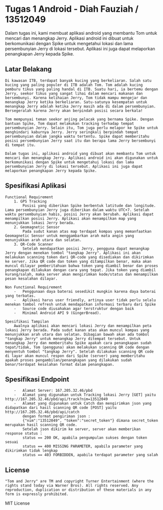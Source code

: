 # Tugas 1 Android - Diah Fauziah / 13512049

Dalam tugas ini, kami membuat aplikasi android yang membantu Tom untuk mencari dan menangkap Jerry. Aplikasi android ini dibuat untuk berkomunikasi dengan Spike untuk mengetahui lokasi dan lama persembunyian Jerry di lokasi tersebut. Aplikasi ini juga dapat melaporkan penangkapan Jerry kepada Spike.

## Latar Belakang
	Di kawasan ITB, terdapat banyak kucing yang berkeliaran. Salah satu kucing yang paling populer di ITB adalah Tom. Tom adalah kucing pemburu tikus yang paling handal di ITB. Suatu hari, ia bertemu dengan Jerry, seekor tikus yang sangat lihai dalam mencari makanan dan bersembunyi. Karena kelihaian Jerry, Tom tidak mampu mengejar dan menangkap Jerry ketika berkeliaran. Satu-satunya kesempatan untuk menangkap Jerry adalah ketika Jerry masih ada di dalam persembunyian. 	Bersegeralah karena Jerry akan berpindah posisi secara berkala!
	
	Tom mempunyai teman seekor anjing pelacak yang bernama Spike. Dengan bantuan Spike, Tom dapat melakukan tracking terhadap tempat persembunyian Jerry. Selain itu, Tom juga perlu melapor ke Spike untuk menghindari kaburnya Jerry. Jerry seringkali berpindah tempat persembunyian dalam jangka waktu tertentu. Spike dapat memberitahu posisi persembunyian Jerry saat itu dan berapa lama Jerry bersembunyi di tempat itu.
	
	Dalam tugas ini, aplikasi android yang dibuat akan membantu Tom untuk mencari dan menangkap Jerry. Aplikasi android ini akan digunakan untuk berkomunikasi dengan Spike untuk mengetahui lokasi dan lama persembunyian Jerry di lokasi tersebut. Aplikasi ini juga dapat melaporkan penangkapan Jerry kepada Spike.


## Spesifikasi Aplikasi
	Functional Requirement
		1. GPS Tracking
			Posisi yang diberikan Spike berbentuk latitude dan longitude. Lama persembunyian Jerry juga diberikan dalam waktu UTC+7. Setelah waktu persembunyian habis, posisi Jerry akan berubah. Aplikasi dapat menampilkan posisi Jerry. Aplikasi akan menampilkan map yang menunjukkan lokasi Jerry berada.
		2. Geomagnetic Sensor
			Pada sudut kanan atas map terdapat kompas yang memanfaatkan Geomagnetic Sensor untuk menggambarkan arah mata angin yang menunjukkan arah utara dan selatan.
		3. QR-Code Scanner
			Setelah mendapatkan posisi Jerry, pengguna dapat menangkap Jerry dengan menekan tombol "tangkap Jerry". Aplikasi ini akan melakukan scanning token dari QR-code yang disediakan dan dikirimkan ke server. Jika QR code dan token yang ditampilkan benar, maka akan muncul dilayar pemberitahuan bahwa token yang diambil benar dan proses penangkapan dilakukan dengan cara yang tepat. Jika token yang diambil kurang/salah, maka server akan mengirimkan kode/status dan menampilkan pesan kesalahan dilayar.

	Non Functional Requirement
		- 	Penggunaan daya baterai sesedikit mungkin karena daya baterai yang terbatas. 
		- 	Aplikasi harus user friendly, artinya user tidak perlu selalu menekan tombol refresh untuk mendapatkan informasi terbaru dari Spike
		- 	Source code diusahakan agar terstruktur dengan baik
		- 	Minimal Android API 9 (GingerBread).
	
	Spesifikasi Tampilan
		Awalnya aplikasi akan mencari lokasi Jerry dan menampilkan peta lokasi Jerry berada. Pada sudut kanan atas akan muncul kompas yang menunjukkan arah utara dan selatan. Dibagian bawah akan ada tombol "tangkap Jerry" untuk menangkap Jerry ditempat tersebut. Untuk menangkap Jerry dan memberitahu Spike apakah cara penangkapan sudah tepat/tidak, Tom (pengguna) akan melakukan scanning QR code dengan menyentuh tombol "tangkap Jerry". Setelah dilakukan scanning QR code di layar akan muncul respon dari Spike (server) yang memberitahu apakah proses pengambilan/penangkapan yang dilakukan sudah benar/terdapat kesalahan format dalam penangkapan. 

## Spesifikasi Endpoint
		- 	Alamat Server: 167.205.32.46/pbd
		- 	Alamat yang digunakan untuk Tracking lokasi Jerry [GET] yaitu http://167.205.32.46/pbd/api/track?nim=13512049		
		-	Alamat yang digunakan untuk Catch dan mengirimkan json yang didapatkan dari hasil scanning QR code [POST] yaitu http://167.205.32.46/pbd/api/catch 
			dengan format pengiriman json :
			{"nim":"13512049", "token":"secret_token"} dimana secret_token merupakan hasil scanning QR code.
			Setelah json dikirim ke server, server akan memberikan response status :
			status == 200 OK, apabila pengumpulan sukses dengan token sesuai
			status == 400 MISSING PARAMETER, apabila parameter yang dikirimkan tidak lengkap
			status == 403 FORBIDDEN, apabila terdapat parameter yang salah


## License
	"Tom and Jerry" are TM and copyright Turner Entertainment (where the rights stand today via Warner Bros). All rights reserved. Any reproduction, duplication or distribution of these materials in any form is expressly prohibited.
	
MIT License